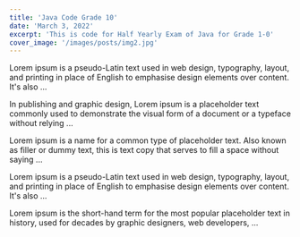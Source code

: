 ```yaml
---
title: 'Java Code Grade 10'
date: 'March 3, 2022'
excerpt: 'This is code for Half Yearly Exam of Java for Grade 1-0'
cover_image: '/images/posts/img2.jpg'
---
```


Lorem ipsum is a pseudo-Latin text used in web design, typography, layout, and printing in place of English to emphasise design elements over content. It's also ...

In publishing and graphic design, Lorem ipsum is a placeholder text commonly used to demonstrate the visual form of a document or a typeface without relying ...


Lorem ipsum is a name for a common type of placeholder text. Also known as filler or dummy text, this is text copy that serves to fill a space without saying ...

Lorem ipsum is a pseudo-Latin text used in web design, typography, layout, and printing in place of English to emphasise design elements over content. It's also ...

Lorem ipsum is the short-hand term for the most popular placeholder text in history, used for decades by graphic designers, web developers, ...
